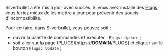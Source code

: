 Silverbullet a été mis à jour avec succès. Si vous avez installé des [Plugs](https://silverbullet.md/Plugs), vous feriez mieux de les mettre à jour pour prévenir des soucis d'incompatibilité.

Pour ce faire, dans Silverbullet, vous pouvez soit :
- ouvrir la palette de commandes et exécuter : `Plugs: Update` ;
- soit aller sur la page (PLUGS)[https://__DOMAIN__/PLUGS] et cliquer sur le bouton `Plugs: Update` ;
